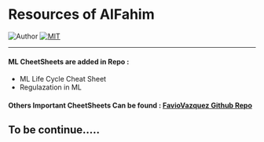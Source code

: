 # Resources of AIFahim
![Author](https://img.shields.io/badge/author-AIFahim-orange)
[![MIT](https://img.shields.io/badge/license-MIT-5eba00.svg)](https://github.com/AIFahim/Resources/blob/main/LICENSE)
<hr>

#### ML CheetSheets are added in Repo : 
  - ML Life Cycle Cheat Sheet
  - Regulazation in ML
#### Others Important CheetSheets Can be found : [FavioVazquez Github Repo](https://github.com/AIFahim/ds-cheatsheets)

## To be continue.....
